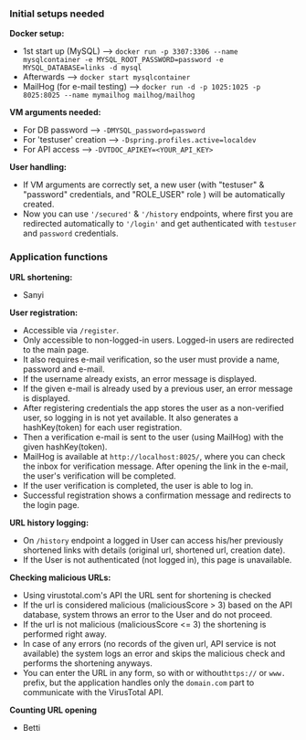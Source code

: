 ### Initial setups needed

**Docker setup:** 
- 1st start up (MySQL) --> `docker run -p 3307:3306 --name mysqlcontainer -e MYSQL_ROOT_PASSWORD=password -e MYSQL_DATABASE=links -d mysql`
- Afterwards --> `docker start mysqlcontainer`
- MailHog (for e-mail testing) --> `docker run -d -p 1025:1025 -p 8025:8025 --name mymailhog mailhog/mailhog`

**VM arguments needed:** 
- For DB password --> `-DMYSQL_password=password`
- For 'testuser' creation --> `-Dspring.profiles.active=localdev`
- For API access --> `-DVTDOC_APIKEY=<YOUR_API_KEY>`

**User handling:**
- If VM arguments are correctly set, a new user (with "testuser" & "password" credentials, and "ROLE_USER" role ) will be automatically created.
- Now you can use `'/secured'` & `'/history` endpoints, where first you are redirected automatically to `'/login'` and get authenticated with `testuser` and `password` credentials.


### Application functions

**URL shortening:**
- Sanyi

**User registration:**
- Accessible via `/register`.
- Only accessible to non-logged-in users. Logged-in users are redirected to the main page.
- It also requires e-mail verification, so the user must provide a name, password and e-mail.
- If the username already exists, an error message is displayed.
- If the given e-mail is already used by a previous user, an error message is displayed.
- After registering credentials the app stores the user as a non-verified user, so logging in is not yet available. It also generates a hashKey(token) for each user registration.
- Then a verification e-mail is sent to the user (using MailHog) with the given hashKey(token).
- MailHog is available at `http://localhost:8025/`, where you can check the inbox for verification message. After opening the link in the e-mail, the user's verification will be completed.
- If the user verification is completed, the user is able to log in.
- Successful registration shows a confirmation message and redirects to the login page.

**URL history logging:**
- On `/history` endpoint a logged in User can access his/her previously shortened links with details (original url, shortened url, creation date).
- If the User is not authenticated (not logged in), this page is unavailable.

**Checking malicious URLs:**
- Using virustotal.com's API the URL sent for shortening is checked
- If the url is considered malicious (maliciousScore > 3) based on the API database, system throws an error to the User and do not proceed.
- If the url is not malicious (maliciousScore <= 3) the shortening is performed right away.
- In case of any errors (no records of the given url, API service is not available) the system logs an error and skips the malicious check and performs the shortening anyways.
- You can enter the URL in any form, so with or without`https://` or `www.` prefix, but the application handles only the `domain.com` part to communicate with the VirusTotal API.

**Counting URL opening**
- Betti